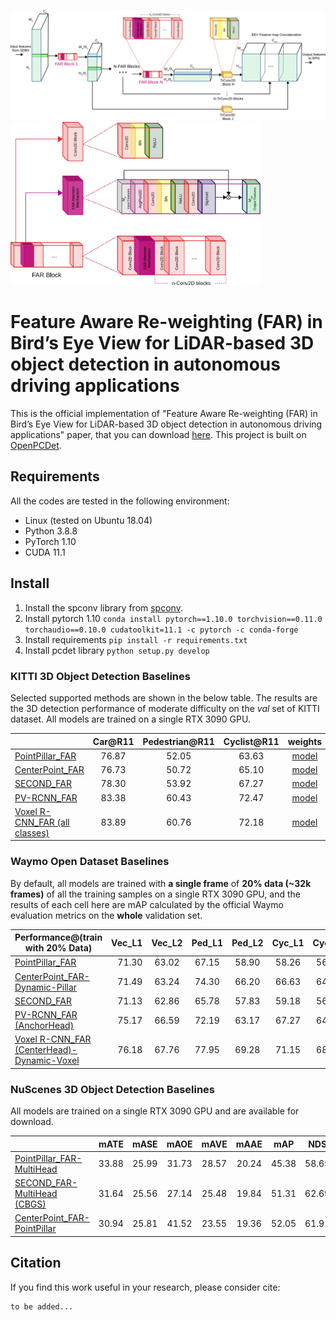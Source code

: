 ![](imgs/2DBN_FAR_Network_Generic.png)
<img src="imgs/FAR_block.png" alt="drawing" width="400"/>

# Feature Aware Re-weighting (FAR) in Bird’s Eye View for LiDAR-based 3D object detection in autonomous driving applications
This is the official implementation of "Feature Aware Re-weighting (FAR) in Bird’s Eye View for LiDAR-based 3D object detection in autonomous driving applications" paper, that you can download [here](). 
This project is built on [OpenPCDet](https://github.com/open-mmlab/OpenPCDet).

## Requirements

All the codes are tested in the following environment:

- Linux (tested on Ubuntu 18.04)
- Python 3.8.8
- PyTorch 1.10
- CUDA 11.1

## Install
1. Install the spconv library from [spconv](https://github.com/traveller59/spconv).
2. Install pytorch 1.10 `conda install pytorch==1.10.0 torchvision==0.11.0 torchaudio==0.10.0 cudatoolkit=11.1 -c pytorch -c conda-forge`
3. Install requirements `pip install -r requirements.txt`
4. Install pcdet library `python setup.py develop`

### KITTI 3D Object Detection Baselines
Selected supported methods are shown in the below table. The results are the 3D detection performance of moderate difficulty on the *val* set of KITTI dataset. All models are trained on a single RTX 3090 GPU.


|                                             | Car@R11 | Pedestrian@R11 | Cyclist@R11  | weights |
|---------------------------------------------|:-------:|:-------:|:-------:|:---------:|
| [PointPillar_FAR](tools/cfgs/kitti_models/pointpillar_FAR.yaml) | 76.87 | 52.05 | 63.63 | [model](https://vc.ee.duth.gr:6960/index.php/s/0krLEwFNkHrN4Wz) | 
| [CenterPoint_FAR](tools/cfgs/kitti_models/centerpoint_dyn_pillar_1x_FAR.yaml) | 76.73 | 50.72 | 65.10 | [model](https://vc.ee.duth.gr:6960/index.php/s/j2r54j77MsTgyVu)| 
| [SECOND_FAR](tools/cfgs/kitti_models/second_FAR.yaml)       | 78.30 | 53.92 | 67.27 | [model](https://vc.ee.duth.gr:6960/index.php/s/g95yytjRRdSwAwG) |
| [PV-RCNN_FAR](tools/cfgs/kitti_models/pv_rcnn_FAR.yaml) |83.38 | 60.43 | 72.47 | [model](https://vc.ee.duth.gr:6960/index.php/s/g95yytjRRdSwAwG) |
| [Voxel R-CNN_FAR (all classes)](tools/cfgs/kitti_models/voxel_rcnn_all_classes_FAR.yaml) | 83.89 | 60.76 | 72.18 | [model](https://vc.ee.duth.gr:6960/index.php/s/JK3KAIC2Ze3SLG2) |


### Waymo Open Dataset Baselines

By default, all models are trained with **a single frame** of **20% data (~32k frames)** of all the training samples on a single RTX 3090 GPU, and the results of each cell here are mAP calculated by the official Waymo evaluation metrics on the **whole** validation set.    

|    Performance@(train with 20\% Data)            | Vec_L1 | Vec_L2 | Ped_L1 | Ped_L2 | Cyc_L1 | Cyc_L2 |  
|---------------------------------------------|----------:|:-------:|:-------:|:-------:|:-------:|:-------:|
| [PointPillar_FAR](tools/cfgs/waymo_models/pointpillar_1x_FAR.yaml) | 71.30 |	63.02 | 67.15|58.90|58.26|56.06 |
| [CenterPoint_FAR-Dynamic-Pillar](tools/cfgs/waymo_models/centerpoint_dyn_pillar_1x_FAR.yaml)| 71.49|63.24|74.30|66.20|66.63|64.13| 
| [SECOND_FAR](tools/cfgs/waymo_models/centerpoint_dyn_pillar_1x_FAR.yaml) | 71.13|62.86|65.78|57.83|	59.18 |	56.99| 
| [PV-RCNN_FAR (AnchorHead)](tools/cfgs/waymo_models/pv_rcnn_FAR.yaml) | 75.17|66.59|72.19|63.17|67.27|64.76|
| [Voxel R-CNN_FAR (CenterHead)-Dynamic-Voxel](tools/cfgs/waymo_models/voxel_rcnn_with_centerhead_dyn_voxel_FAR.yaml) | 76.18|67.76|77.95|69.28|71.15|68.53|



### NuScenes 3D Object Detection Baselines
All models are trained on a single RTX 3090 GPU and are available for download.

|                                             | mATE | mASE | mAOE | mAVE | mAAE | mAP | NDS | download | 
|---------------------------------------------|----------:|:-------:|:-------:|:-------:|:---------:|:-------:|:-------:|:---------:|
| [PointPillar_FAR-MultiHead](tools/cfgs/nuscenes_models/cbgs_pp_multihead_FAR.yaml) | 33.88 | 25.99 | 31.73 | 28.57 | 20.24 | 45.38 | 58.65	 | [model](https://vc.ee.duth.gr:6960/index.php/s/bYjGx4uKny9S6E4) | 
| [SECOND_FAR-MultiHead (CBGS)](tools/cfgs/nuscenes_models/cbgs_second_multihead_FAR.yaml) | 31.64 |	25.56 |	27.14 | 25.48 | 19.84 | 51.31 | 62.69 | [model](https://vc.ee.duth.gr:6960/index.php/s/6vc1t6m3xsqnskz) |
| [CenterPoint_FAR-PointPillar](tools/cfgs/nuscenes_models/cbgs_dyn_pp_centerpoint_FAR.yaml) | 30.94 |	25.81 |	41.52 | 23.55 | 19.36 | 52.05 | 61.91 | [model](https://vc.ee.duth.gr:6960/index.php/s/PL5PuwSyFYBjspk) |



## Citation
If you find this work useful in your research, please consider cite:

```
to be added...
```




